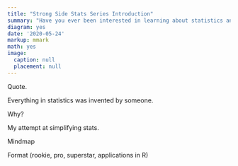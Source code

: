 ```yaml
---
title: "Strong Side Stats Series Introduction"
summary: "Have you ever been interested in learning about statistics and data science but didn't know where to start? In my series of tutorials called 'Strong Side Stats' I will attempt to condense university-level topics in math and stats into digestible lessons with applications in R."
diagram: yes
date: '2020-05-24'
markup: mmark
math: yes
image:
  caption: null
  placement: null
---
```


Quote.

Everything in statistics was invented by someone.

Why?

My attempt at simplifying stats.

Mindmap

Format (rookie, pro, superstar, applications in R)
